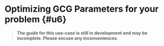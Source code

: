 # Optimizing GCG Parameters for your problem {#u6}
> **The guide for this use-case is still in development and may be incomplete. Please excuse any inconveniences.**
